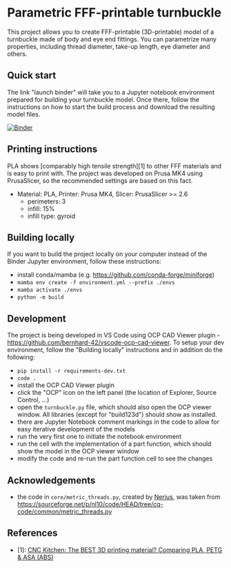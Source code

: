 # Parametric FFF-printable turnbuckle
This project allows you to create FFF-printable (3D-printable) model of a turnbuckle made of body and eye end fittings. You can parametrize many properties, including thread diameter, take-up length, eye diameter and others.

## Quick start
The link "launch binder" will take you to a Jupyter notebook environment prepared for building your turnbuckle model. Once there, follow the instructions on how to start the build process and download the resulting model files.

[![Binder](https://mybinder.org/badge_logo.svg)](https://mybinder.org/v2/gh/dalibor-frivaldsky/parametric-fff-printable-turnbuckle/main?labpath=build.ipynb)

## Printing instructions
PLA shows [comparably high tensile strength][1] to other FFF materials and is easy to print with. The project was developed on Prusa MK4 using PrusaSlicer, so the recommended settings are based on this fact.

- Material: PLA, Printer: Prusa MK4, Slicer: PrusaSlicer >= 2.6
  - perimeters: 3
  - infill: 15%
  - infill type: gyroid

## Building locally
If you want to build the project locally on your computer instead of the Binder Jupyter environment, follow these instructions:
- install conda/mamba (e.g. https://github.com/conda-forge/miniforge)
- `mamba env create -f environment.yml --prefix ./envs`
- `mamba activate ./envs`
- `python -m build`

## Development
The project is being developed in VS Code using OCP CAD Viewer plugin - https://github.com/bernhard-42/vscode-ocp-cad-viewer. To setup your dev environment, follow the "Building locally" instructions and in addition do the following:
- `pip install -r requirements-dev.txt`
- `code .`
- install the OCP CAD Viewer plugin
- click the "OCP" icon on the left panel (the location of Explorer, Source Control, ...)
- open the `turnbuckle.py` file, which should also open the OCP viewer window. All libraries (except for "build123d") should show as installed.
- there are Jupyter Notebook comment markings in the code to allow for easy iterative development of the models
- run the very first one to initiate the notebook environment
- run the cell with the implementation of a part function, which should show the model in the OCP viewer window
- modify the code and re-run the part function cell to see the changes

## Acknowledgements
- the code in `core/metric_threads.py`, created by [Nerius](https://sourceforge.net/u/nerius/profile/), was taken from https://sourceforge.net/p/nl10/code/HEAD/tree/cq-code/common/metric_threads.py

## References
- [1]: [CNC Kitchen: The BEST 3D printing material? Comparing PLA, PETG & ASA (ABS)](https://www.youtube.com/watch?v=ycGDR752fT0)